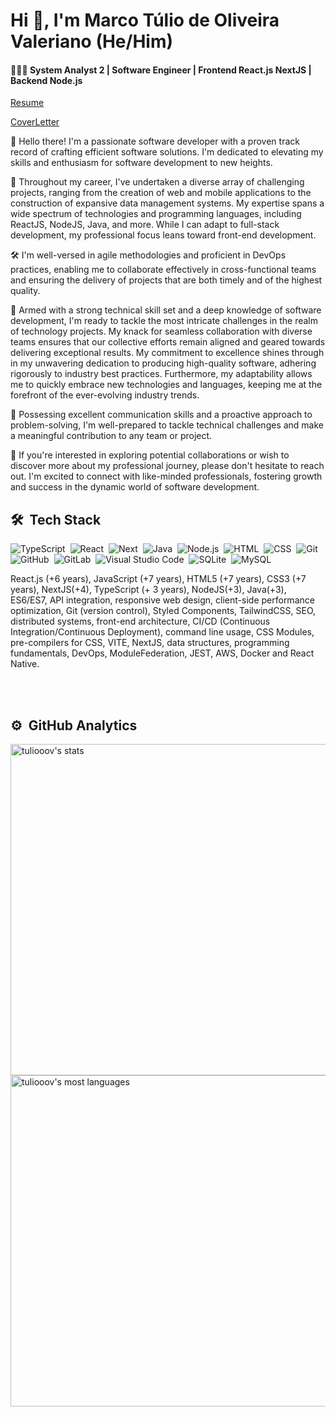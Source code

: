 # Hi 👋, I'm Marco Túlio de Oliveira Valeriano (He/Him)
#### 👨🏻‍💻 System Analyst 2 | Software Engineer | Frontend React.js NextJS | Backend Node.js

[Resume](https://drive.google.com/file/d/1PGWRP5AwynKhKLBUEb_S_21g1kr8h_oi/view)

[CoverLetter](https://drive.google.com/file/d/1PGWRP5AwynKhKLBUEb_S_21g1kr8h_oi/view)

👋 Hello there! I'm a passionate software developer with a proven track record of crafting efficient software solutions. I'm dedicated to elevating my skills and enthusiasm for software development to new heights.

🚀 Throughout my career, I've undertaken a diverse array of challenging projects, ranging from the creation of web and mobile applications to the construction of expansive data management systems. My expertise spans a wide spectrum of technologies and programming languages, including ReactJS, NodeJS, Java, and more. While I can adapt to full-stack development, my professional focus leans toward front-end development.

🛠️ I'm well-versed in agile methodologies and proficient in DevOps practices, enabling me to collaborate effectively in cross-functional teams and ensuring the delivery of projects that are both timely and of the highest quality.

🔮 Armed with a strong technical skill set and a deep knowledge of software development, I'm ready to tackle the most intricate challenges in the realm of technology projects. My knack for seamless collaboration with diverse teams ensures that our collective efforts remain aligned and geared towards delivering exceptional results. My commitment to excellence shines through in my unwavering dedication to producing high-quality software, adhering rigorously to industry best practices. Furthermore, my adaptability allows me to quickly embrace new technologies and languages, keeping me at the forefront of the ever-evolving industry trends.

💬 Possessing excellent communication skills and a proactive approach to problem-solving, I'm well-prepared to tackle technical challenges and make a meaningful contribution to any team or project.

🤝 If you're interested in exploring potential collaborations or wish to discover more about my professional journey, please don't hesitate to reach out. I'm excited to connect with like-minded professionals, fostering growth and success in the dynamic world of software development.


## 🛠 &nbsp;Tech Stack

![TypeScript](https://img.shields.io/badge/-TypeScript-05122A?style=flat&logo=typescript)&nbsp;
![React](https://img.shields.io/badge/-React-05122A?style=flat&logo=react)&nbsp;
![Next](https://img.shields.io/badge/-Next-05122A?style=flat&logo=next)&nbsp;
![Java](https://img.shields.io/badge/-Java-05122A?style=flat&logo=java)&nbsp;
![Node.js](https://img.shields.io/badge/-Node.js-05122A?style=flat&logo=node.js)&nbsp;
![HTML](https://img.shields.io/badge/-HTML-05122A?style=flat&logo=HTML5)&nbsp;
![CSS](https://img.shields.io/badge/-CSS-05122A?style=flat&logo=CSS3&logoColor=1572B6)&nbsp;
![Git](https://img.shields.io/badge/-Git-05122A?style=flat&logo=git)&nbsp;
![GitHub](https://img.shields.io/badge/-GitHub-05122A?style=flat&logo=github)&nbsp;
![GitLab](https://img.shields.io/badge/-GitLab-05122A?style=flat&logo=gitlab)&nbsp;
![Visual Studio Code](https://img.shields.io/badge/-Visual%20Studio%20Code-05122A?style=flat&logo=visual-studio-code&logoColor=007ACC)&nbsp;
![SQLite](https://img.shields.io/badge/-SQLite-05122A?style=flat&logo=sqlite)&nbsp;
![MySQL](https://img.shields.io/badge/-MySQL-05122A?style=flat&logo=mysql)&nbsp;

React.js (+6 years), JavaScript (+7 years), HTML5 (+7 years), CSS3 (+7 years), NextJS(+4), TypeScript (+ 3 years), NodeJS(+3), Java(+3), ES6/ES7, API integration, responsive web design, client-side performance optimization, Git (version control), Styled Components, TailwindCSS, SEO, distributed systems, front-end architecture, CI/CD (Continuous Integration/Continuous Deployment), command line usage, CSS Modules, pre-compilers for CSS, VITE, NextJS, data structures, programming fundamentals, DevOps, ModuleFederation, JEST, AWS, Docker and React Native.

<br><br>

## ⚙️ &nbsp;GitHub Analytics

<p align="left">
<img width="530em" src="https://github-readme-stats.vercel.app/api?username=tuliooov&show_icons=true&theme=vision-friendly-dark" alt="tuliooov's stats"/>
<img width="530em" src="https://github-readme-stats.vercel.app/api/top-langs/?username=tuliooov&layout=compact&theme=vision-friendly-dark" alt="tuliooov's most languages"/>
</p>

<br><br>
